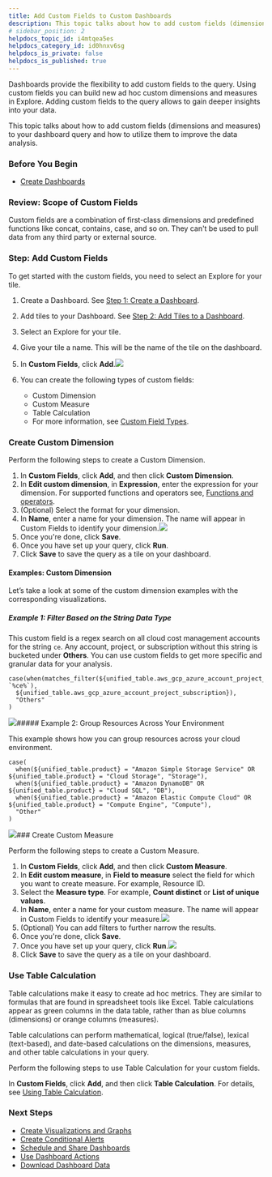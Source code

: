 ```yaml
---
title: Add Custom Fields to Custom Dashboards
description: This topic talks about how to add custom fields (dimensions and measures) to your dashboard.
# sidebar_position: 2
helpdocs_topic_id: i4mtqea5es
helpdocs_category_id: id0hnxv6sg
helpdocs_is_private: false
helpdocs_is_published: true
---
```


Dashboards provide the flexibility to add custom fields to the query. Using custom fields you can build new ad hoc custom dimensions and measures in Explore. Adding custom fields to the query allows to gain deeper insights into your data.

This topic talks about how to add custom fields (dimensions and measures) to your dashboard query and how to utilize them to improve the data analysis.

### Before You Begin

* [Create Dashboards](/article/ardf4nbvcy-create-dashboards)

### Review: Scope of Custom Fields

Custom fields are a combination of first-class dimensions and predefined functions like concat, contains, case, and so on. They can't be used to pull data from any third party or external source.

### Step: Add Custom Fields

To get started with the custom fields, you need to select an Explore for your tile.

1. Create a Dashboard. See [Step 1: Create a Dashboard](/article/ardf4nbvcy-create-dashboards#step_1_create_a_dashboard).
2. Add tiles to your Dashboard. See [Step 2: Add Tiles to a Dashboard](/article/ardf4nbvcy-create-dashboards#step_2_add_tiles_to_a_dashboard).
3. Select an Explore for your tile.
4. Give your tile a name. This will be the name of the tile on the dashboard.
5. In **Custom Fields**, click **Add**.![](https://files.helpdocs.io/i5nl071jo5/articles/i4mtqea5es/1644924345935/screenshot-2022-02-15-at-4-50-18-pm.png)
6. You can create the following types of custom fields:  

	* Custom Dimension
	* Custom Measure
	* Table Calculation
	* For more information, see [Custom Field Types](https://connect.looker.com/library/document/adding-custom-fields?version=22.2#custom_field_types).

### Create Custom Dimension

Perform the following steps to create a Custom Dimension.

1. In **Custom Fields**, click **Add**, and then click **Custom Dimension**.
2. In **Edit custom dimension**, in **Expression**, enter the expression for your dimension. For supported functions and operators see, [Functions and operators](https://docs.looker.com/exploring-data/creating-looker-expressions/looker-functions-and-operators).
3. (Optional) Select the format for your dimension.
4. In **Name**, enter a name for your dimension. The name will appear in Custom Fields to identify your dimension.![](https://files.helpdocs.io/i5nl071jo5/articles/i4mtqea5es/1644929659158/screenshot-2022-02-15-at-6-23-50-pm.png)
5. Once you're done, click **Save**.
6. Once you have set up your query, click **Run**.
7. Click **Save** to save the query as a tile on your dashboard.

#### Examples: Custom Dimension

Let’s take a look at some of the custom dimension examples with the corresponding visualizations.

##### Example 1: Filter Based on the String Data Type

This custom field is a regex search on all cloud cost management accounts for the string `ce`. Any account, project, or subscription without this string is bucketed under **Others**. You can use custom fields to get more specific and granular data for your analysis.


```
case(when(matches_filter(${unified_table.aws_gcp_azure_account_project_subscription}, `%ce%`),   
  ${unified_table.aws_gcp_azure_account_project_subscription}),   
  "Others"  
)
```
![](https://files.helpdocs.io/i5nl071jo5/articles/i4mtqea5es/1644933215891/screenshot-2022-02-15-at-7-22-58-pm.png)##### Example 2: Group Resources Across Your Environment

This example shows how you can group resources across your cloud environment.


```
case(  
  when(${unified_table.product} = "Amazon Simple Storage Service" OR ${unified_table.product} = "Cloud Storage", "Storage"),  
  when(${unified_table.product} = "Amazon DynamoDB" OR ${unified_table.product} = "Cloud SQL", "DB"),  
  when(${unified_table.product} = "Amazon Elastic Compute Cloud" OR ${unified_table.product} = "Compute Engine", "Compute"),  
  "Other"  
)
```
![](https://files.helpdocs.io/i5nl071jo5/articles/i4mtqea5es/1644933105636/screenshot-2022-02-15-at-7-21-24-pm.png)### Create Custom Measure

Perform the following steps to create a Custom Measure.

1. In **Custom Fields**, click **Add**, and then click **Custom Measure**.
2. In **Edit custom measure**, in **Field to measure** select the field for which you want to create measure. For example, Resource ID.
3. Select the **Measure type**. For example, **Count distinct** or **List of unique values**.
4. In **Name**, enter a name for your custom measure. The name will appear in Custom Fields to identify your measure.![](https://files.helpdocs.io/i5nl071jo5/articles/i4mtqea5es/1644941904652/screenshot-2022-02-15-at-9-47-04-pm.png)
5. (Optional) You can add filters to further narrow the results.
6. Once you're done, click **Save**.
7. Once you have set up your query, click **Run**.![](https://files.helpdocs.io/i5nl071jo5/articles/i4mtqea5es/1644942032546/screenshot-2022-02-15-at-9-48-00-pm.png)
8. Click **Save** to save the query as a tile on your dashboard.

### Use Table Calculation

Table calculations make it easy to create ad hoc metrics. They are similar to formulas that are found in spreadsheet tools like Excel. Table calculations appear as green columns in the data table, rather than as blue columns (dimensions) or orange columns (measures).

Table calculations can perform mathematical, logical (true/false), lexical (text-based), and date-based calculations on the dimensions, measures, and other table calculations in your query.

Perform the following steps to use Table Calculation for your custom fields.

In **Custom Fields**, click **Add**, and then click **Table Calculation**. For details, see [Using Table Calculation](https://connect.looker.com/library/document/using-table-calculations?version=22.2).

### Next Steps

* [Create Visualizations and Graphs](https://ngdocs.harness.io/article/n2jqctdt7c-create-visualizations-and-graphs)
* [Create Conditional Alerts](https://ngdocs.harness.io/article/ro0i58mvby-create-conditional-alerts)
* [Schedule and Share Dashboards](https://ngdocs.harness.io/article/35gfke0rl8-share-dashboards)
* [Use Dashboard Actions](https://ngdocs.harness.io/article/y1oh7mkwmh-use-dashboard-actions)
* [Download Dashboard Data](https://ngdocs.harness.io/article/op59lb1pxv-download-dashboard-data)

